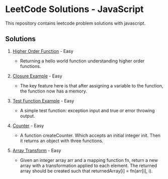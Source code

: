# LeetCode Solutions - JavaScript

This repository contains leetcode problem solutions with javascript.

## Solutions

1. [Higher Order Function](./solutions/0001-ho-function.js) - Easy
    - Returning a hello world function understanding higher order functions.

2. [Closure Example](./solutions/0002-closure.js) - Easy
    - The key feature here is that after assigning a variable to the function, the function now has a memory.

3. [Test Function Example](./solutions/0003-test-function.js) - Easy
    - A simple test function: exception input and true or error throwing output.

4. [Counter](./solutions/0004-counter.js) - Easy
    - A function createCounter. Which accepts an initial integer init. Then it returns an object with three functions.

5. [Array Transform](./solutions/0005-array-transform.js) - Easy
    - Given an integer array arr and a mapping function fn, return a new array with a transformation applied to each element. The returned array should be created such that returnedArray[i] = fn(arr[i], i).